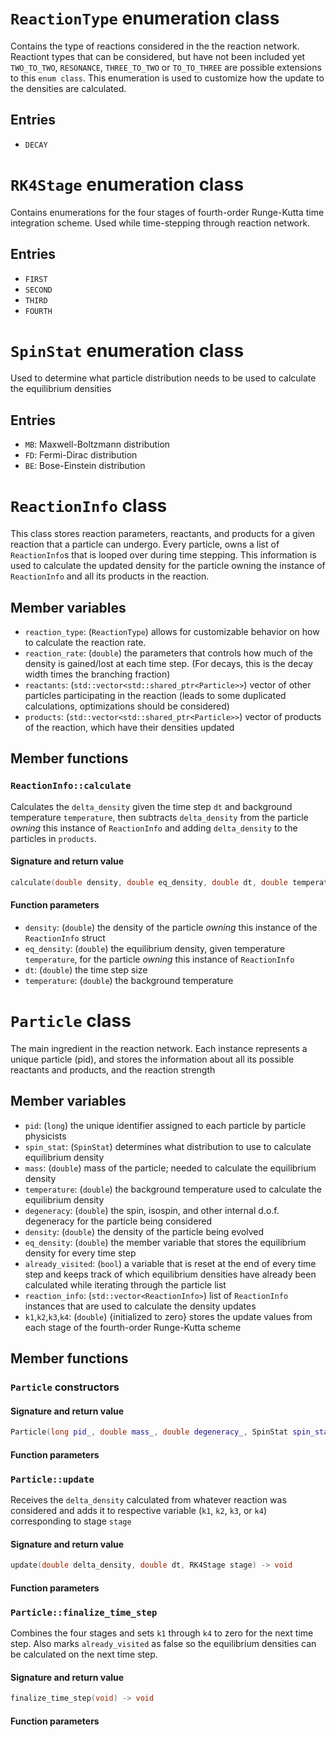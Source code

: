 # `ReactionType` enumeration class

Contains the type of reactions considered in the the reaction network.
Reactiont types that can be considered, but have not been included yet `TWO_TO_TWO`, `RESONANCE`, `THREE_TO_TWO` or `TO_TO_THREE` are possible extensions to this `enum class`.
This enumeration is used to customize how the update to the densities are calculated.

## Entries

- `DECAY`

<!-- ==================================================================== -->

# `RK4Stage` enumeration class

Contains enumerations for the four stages of fourth-order Runge-Kutta time integration scheme.
Used while time-stepping through reaction network.

## Entries
- `FIRST`
- `SECOND`
- `THIRD`
- `FOURTH`

<!-- ==================================================================== -->

# `SpinStat` enumeration class

Used to determine what particle distribution needs to be used to calculate the equilibrium densities

## Entries

- `MB`: Maxwell-Boltzmann distribution
- `FD`: Fermi-Dirac distribution
- `BE`: Bose-Einstein distribution

<!-- ==================================================================== -->

# `ReactionInfo` class

This class stores reaction parameters, reactants, and products for a given reaction that a particle can undergo.
Every particle, owns a list of `ReactionInfo`s that is looped over during time stepping.
This information is used to calculate the updated density for the particle owning the instance of `ReactionInfo` and all its products in the reaction.

## Member variables

- `reaction_type`: (`ReactionType`) allows for customizable behavior on how to calculate the reaction rate. 
- `reaction_rate`: (`double`) the parameters that controls how much of the density is gained/lost at each time step. (For decays, this is the decay width times the branching fraction)
- `reactants`: (`std::vector<std::shared_ptr<Particle>>`) vector of other particles participating in the reaction (leads to some duplicated calculations, optimizations should be considered)
- `products`: (`std::vector<std::shared_ptr<Particle>>`) vector of products of the reaction, which have their densities updated 

## Member functions

### `ReactionInfo::calculate`

Calculates the `delta_density` given the time step `dt` and background temperature `temperature`, then subtracts `delta_density` from the particle _owning_ this instance of `ReactionInfo` and adding `delta_density` to the particles in `products`.

#### Signature and return value
```c++
calculate(double density, double eq_density, double dt, double temperature) -> void
```

#### Function parameters

- `density`: (`double`) the density of the particle _owning_ this instance of the `ReactionInfo` struct
- `eq_density`: (`double`) the equilibrium density, given temperature `temperature`, for the particle _owning_ this instance of `ReactionInfo`
- `dt`: (`double`) the time step size
- `temperature`: (`double`) the background temperature

<!-- ==================================================================== -->

# `Particle` class

The main ingredient in the reaction network.
Each instance represents a unique particle (pid), and stores the information about all its possible reactants and products, and the reaction strength

## Member variables

- `pid`: (`long`) the unique identifier assigned to each particle by particle physicists
- `spin_stat`: (`SpinStat`) determines what distribution to use to calculate equilibrium density
- `mass`: (`double`) mass of the particle; needed to calculate the equilibrium density
- `temperature`: (`double`) the background temperature used to calculate the equilibrium density
- `degeneracy`: (`double`) the spin, isospin, and other internal d.o.f. degeneracy for the particle being considered
- `density`: (`double`) the density of the particle being evolved
- `eq_density`: (`double`) the member variable that stores the equilibrium density for every time step
- `already_visited`: (`bool`) a variable that is reset at the end of every time step and keeps track of which equilibrium densities have already been calculated while iterating through the particle list
- `reaction_info`: (`std::vector<ReactionInfo>`) list of `ReactionInfo` instances that are used to calculate the density updates
- `k1`,`k2`,`k3`,`k4`: (`double`) {initialized to zero} stores the update values from each stage of the fourth-order Runge-Kutta scheme

## Member functions

### `Particle` constructors

#### Signature and return value

```c++
Particle(long pid_, double mass_, double degeneracy_, SpinStat spin_stat_)
```

#### Function parameters

### `Particle::update`

Receives the `delta_density` calculated from whatever reaction was considered and adds it to respective variable (`k1`, `k2`, `k3`, or `k4`) corresponding to stage `stage`

#### Signature and return value

```c++
update(double delta_density, double dt, RK4Stage stage) -> void
```
#### Function parameters

### `Particle::finalize_time_step`

Combines the four stages and sets `k1` through `k4` to zero for the next time step.
Also marks `already_visited` as false so the equilibrium densities can be calculated on the next time step.

#### Signature and return value

```c++
finalize_time_step(void) -> void
```

#### Function parameters

